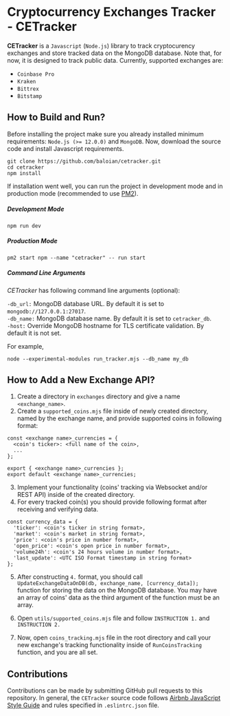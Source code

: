 # Cryptocurrency Exchanges Tracker - CETracker

**CETracker** is a `Javascript` (`Node.js`) library to track cryptocurency exchanges and store tracked data on the
MongoDB database. Note that, for now, it is designed to track public data.
Currently, supported exchanges are:
- `Coinbase Pro`
- `Kraken`
- `Bittrex`
- `Bitstamp`

## How to Build and Run?
Before installing the project make sure you already installed minimum requirements: `Node.js (>= 12.0.0)` and
`MongoDB`.  Now, download the source code and install Javascript requirements.

```
git clone https://github.com/baloian/cetracker.git
cd cetracker
npm install
```

If installation went well, you can run the project in development mode and in production mode (recommended to use
[PM2](https://pm2.keymetrics.io/)).

##### Development Mode

```
npm run dev
```

##### Production Mode

```
pm2 start npm --name "cetracker" -- run start
```

##### Command Line Arguments
*CETracker* has following command line arguments (optional):

`-db_url:` MongoDB database URL. By default it is set to `mongodb://127.0.0.1:27017`.\
`-db_name:` MongoDB database name. By default it is set to `cetracker_db`.\
`-host:` Override MongoDB hostname for TLS certificate validation. By default it is not set.

For example,

```
node --experimental-modules run_tracker.mjs --db_name my_db
```


## How to Add a New Exchange API?
1. Create a directory in `exchanges` directory and give a name `<exchange_name>`.
2. Create a `supported_coins.mjs` file inside of newly created directory, named by the exchange name, and provide
supported coins in following format:

```
const <exchange name>_currencies = {
  <coin's ticker>: <full name of the coin>,
  ...
};

export { <exchange name>_currencies };
export default <exchange name>_currencies;
```

3. Implement your functionality (coins' tracking via Websocket and/or REST API) inside of the created directory.
4. For every tracked coin(s) you should provide following format after receiving and verifying data.

```
const currency_data = {
  'ticker': <coin's ticker in string format>,
  'market': <coin's market in string format>,
  'price': <coin's price in number format>,
  'open_price': <coin's open price in number format>,
  'volume24h': <coin's 24 hours volume in number format>,
  'last_update': <UTC ISO Format timestamp in string format>
};
```

5. After constructing `4.` format, you should call `UpdateExchangeDataOnDB(db, exchange_name, [currency_data]);`
function for storing the data on the MongoDB database. You may have an array of coins' data as the third argument of
the function must be an array.

6. Open `utils/supported_coins.mjs` file and follow `INSTRUCTION 1.` and `INSTRUCTION 2.`

7. Now, open `coins_tracking.mjs` file in the root directory and call your new exchange's tracking functionality
inside of `RunCoinsTracking` function, and you are all set.


## Contributions
Contributions can be made by submitting GitHub pull requests to this repository. In general, the `CETracker` source code follows [Airbnb JavaScript Style Guide](https://github.com/airbnb/javascript) and rules specified in `.eslintrc.json` file.
